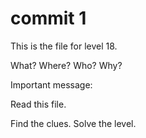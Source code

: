 # commit 1

This is the file for level 18.

What? Where? Who? Why?

Important message:

Read this file.

Find the clues.
Solve the level.
